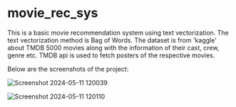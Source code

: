 # movie_rec_sys
This is a basic movie recommendation system using text vectorization. The text vectorization method is Bag of Words. The dataset is from 'kaggle' about TMDB 5000 movies along with the information of their cast, crew, genre etc. TMDB api is used to fetch posters of the respective movies.

Below are the screenshots of the project:


![Screenshot 2024-05-11 120039](https://github.com/PoojaMurthy03/movie_rec_sys/assets/166392655/dae6d736-eb98-4686-9612-a7998b7cd880)



![Screenshot 2024-05-11 120110](https://github.com/PoojaMurthy03/movie_rec_sys/assets/166392655/ff322759-630c-47b6-a5d1-ca4e3fb9bc52)
